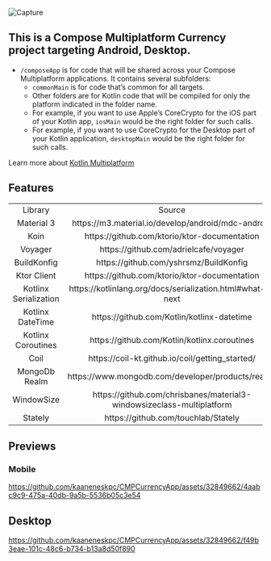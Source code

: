 
![Capture](https://github.com/kaaneneskpc/CMPCurrencyApp/assets/32849662/7f5fe2bf-6f0a-4033-ab45-2d16c29f4cef)

## This is a Compose Multiplatform Currency project targeting Android, Desktop.

* `/composeApp` is for code that will be shared across your Compose Multiplatform applications.
  It contains several subfolders:
  - `commonMain` is for code that’s common for all targets.
  - Other folders are for Kotlin code that will be compiled for only the platform indicated in the folder name.
  - For example, if you want to use Apple’s CoreCrypto for the iOS part of your Kotlin app,
    `iosMain` would be the right folder for such calls.
  - For example, if you want to use CoreCrypto for the Desktop part of your Kotlin application,
    `desktopMain` would be the right folder for such calls.


Learn more about [Kotlin Multiplatform](https://www.jetbrains.com/help/kotlin-multiplatform-dev/get-started.html)

## Features
<table>
  <tr>
    <td align="center">Library</td>
    <td align="center">Source</td>
  </tr>
  <tr>
    <td align="center">Material 3</td>
    <td align="center">https://m3.material.io/develop/android/mdc-android</td>
  </tr>
    <tr>
    <td align="center">Koin</td>
    <td align="center">https://github.com/ktorio/ktor-documentation</td>
  </tr>
  </tr>
    <tr>
    <td align="center">Voyager</td>
    <td align="center">https://github.com/adrielcafe/voyager</td>
  </tr>
  </tr>
    <tr>
    <td align="center">BuildKonfig</td>
    <td align="center">https://github.com/yshrsmz/BuildKonfig</td>
  </tr>
  </tr>
    <tr>
    <td align="center">Ktor Client</td>
    <td align="center">https://github.com/ktorio/ktor-documentation</td>
  </tr>
  </tr>
    <tr>
    <td align="center">Kotlinx Serialization</td>
    <td align="center">https://kotlinlang.org/docs/serialization.html#what-s-next</td>
  </tr>
  </tr>
    <tr>
    <td align="center">Kotlinx DateTime</td>
    <td align="center">https://github.com/Kotlin/kotlinx-datetime</td>
  </tr>
  </tr>
    <tr>
    <td align="center">Kotlinx Coroutines</td>
    <td align="center">https://github.com/Kotlin/kotlinx.coroutines</td>
  </tr>
  </tr>
    <tr>
    <td align="center">Coil</td>
    <td align="center">https://coil-kt.github.io/coil/getting_started/</td>
  </tr>
  </tr>
    <tr>
    <td align="center">MongoDb Realm</td>
    <td align="center">https://www.mongodb.com/developer/products/realm/</td>
  </tr>
  </tr>
    <tr>
    <td align="center">WindowSize</td>
    <td align="center">https://github.com/chrisbanes/material3-windowsizeclass-multiplatform</td>
  </tr>
  </tr>
    <tr>
    <td align="center">Stately</td>
    <td align="center">https://github.com/touchlab/Stately</td>
  </tr>
</table>

## Previews

### Mobile

https://github.com/kaaneneskpc/CMPCurrencyApp/assets/32849662/4aabc9c9-475a-40db-9a5b-5536b05c3e54

## Desktop

https://github.com/kaaneneskpc/CMPCurrencyApp/assets/32849662/f49b3eae-101c-48c6-b734-b13a8d50f890


